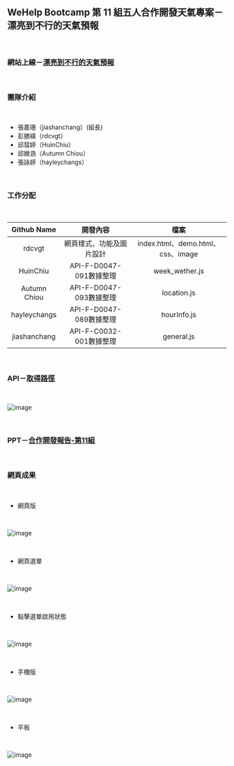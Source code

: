 ##  WeHelp Bootcamp 第 11 組五人合作開發天氣專案－漂亮到不行的天氣預報​

</br>

### 網站上線－[漂亮到不行的天氣預報](https://jiashanchang.github.io/Fantastic_Weather/index.html)

</br>

### 團隊介紹

</br>

* 張嘉珊（jiashanchang）(組長)
* 彭勝緯（rdcvgt）
* 邱彗婷（HuinChiu）
* 邱媺涵（Autumn Chiou）
* 張詠婷（hayleychangs）

</br>

### 工作分配

</br>

|  Github Name  |  開發內容  |  檔案  |
|  :----:  |  :----:  |  :----:  |
|  rdcvgt  |  網頁樣式、功能及圖片設計  |  index.html、demo.html、css、image  |
|  HuinChiu  |  API-F-D0047-091數據整理  |  week_wether.js  |
|  Autumn Chiou  |  API-F-D0047-093數據整理  |  location.js  |
|  hayleychangs  |  API-F-D0047-089數據整理  |  hourInfo.js  |
|  jiashanchang  |  API-F-C0032-001數據整理  |  general.js  |  

</br>

### API－[取得路徑](https://opendata.cwb.gov.tw/dist/opendata-swagger.html)

</br>

![image](/demo_image/API.jpg)

</br>

### PPT－[合作開發報告-第11組](https://docs.google.com/presentation/d/1orb5zPD1GKWlMoAd9ntRKTIEu80fOBwM/edit#slide=id.p1)

</br>

### 網頁成果

</br>

* 網頁版

</br>

![image](/demo_image/demo2_web.jpg)

</br>

* 網頁選單

</br>

![image](/demo_image/demo0_select.jpg)

</br>

* 點擊選單啟用狀態

</br>

![image](/demo_image/demo1_hover.jpg)

</br>

* 手機版

</br>

![image](/demo_image/demo4_iphone.jpg)

</br>

* 平板

</br>

![image](/demo_image/demo3_ipad.jpg)

</br>
